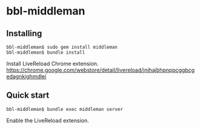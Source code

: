 # bbl-middleman


## Installing
```
bbl-middleman$ sudo gem install middleman
bbl-middleman$ bundle install
```
Install LiveReload Chrome extension. https://chrome.google.com/webstore/detail/livereload/jnihajbhpnppcggbcgedagnkighmdlei
## Quick start
```
bbl-middleman$ bundle exec middleman server
```
Enable the LiveReload extension.
